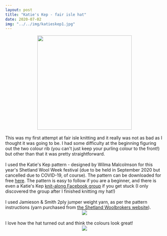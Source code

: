 ```yaml
---
layout: post
title: "Katie's Kep - fair isle hat"
date: 2020-07-02
img: "../../img/katieskep1.jpg"
---
```

<div style="text-align: center"><img src="../../../img/katieskep1.jpg" width="300"></div>
<br>
This was my first attempt at fair isle knitting and it really was not as bad as I thought it was going to be. I had some difficulty at the beginning figuring out the two colour rib (you can't just keep your purling colour to the front!) but other than that it was pretty straightforward.
<br>
<br>
I used the Katie's Kep pattern - designed by Wilma Malcolmson for this year's Shetland Wool Week festival (due to be held in September 2020 but cancelled due to COVID-19, of course). The pattern can be downloaded for free <a href="https://www.shetlandwoolweek.com/free-knitting-pattern/" target="_blank">here</a>. The pattern is easy to follow if you are a beginner, and there is even a Katie's Kep <a href="https://www.facebook.com/groups/swwkal/" target="_blank">knit-along Facebook group</a> if you get stuck (I only discovered the group after I finished knitting my hat!)
<br>
<br>
I used Jamieson & Smith 2ply jumper weight yarn, as per the pattern instructions (yarn purchased from <a href="https://www.shetlandwoolbrokers.co.uk/" target="_blank">the Shetland Woolbrokers website</a>).
<div style="text-align: center"><img src="../../../img/katieskep2.jpg" class="responsive"></div>
<br>
I love how the hat turned out and think the colours look great!
<br>
<div style="text-align: center"><img src="../../../img/katieskep3.jpg" class="responsive"></div>
